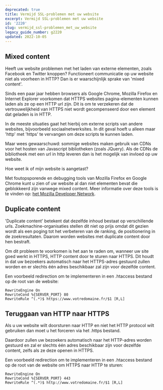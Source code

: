 ```yaml
---
deprecated: true
title: Vermijd SSL-problemen met uw website
excerpt: Vermijd SSL-problemen met uw website
id: '2220'
slug: vermijd_ssl-problemen_met_uw_website
legacy_guide_number: g2220
updated: 2022-10-05
---
```



## Mixed content
Heeft uw website problemen met het laden van externe elementen, zoals Facebook en Twitter knoppen? Functioneert communicatie op uw website niet als voorheen in HTTP? Dan is er waarschijnlijk sprake van 'mixed content'. 

Sinds een paar jaar hebben browsers als Google Chrome, Mozilla Firefox en Internet Explorer voorkomen dat HTTPS websites pagina-elementen kunnen laden als ze op een HTTP url zijn. Dit is om te verzekeren dat de vertrouwelijkheid van HTTPS niet wordt gecompenseerd door een element dat geladen is in HTTP. 

In de meeste situaties gaat het hierbij om externe scripts van andere websites, bijvoorbeeld sociaalnetwerksites. In dit geval hoeft u alleen maar 'http' met 'https' te vervangen om deze scripts te kunnen laden. 

Maar wees gewaarschuwd: sommige websites maken gebruik van CDNs voor het hosten van Javascript bibliotheken (zoals JQuery). Als de  CDNs de bibliotheek met een url in http leveren dan is het mogelijk van invloed op uw website. 

Hoe weet ik of mijn website is aangetast? 

Met foutopsporende en debugging tools van Mozilla Firefox en Google Chrome kunt u zien of uw website al dan niet elementen bevat die geblokkeerd zijn vanwege mixed content. Meer informatie over deze tools is te vinden op: [het Mozilla Developer Network](https://developer.mozilla.org/fr/docs/S%C3%A9curit%C3%A9/MixedContent).


## Duplicate content
'Duplicate content' betekent dat dezelfde inhoud bestaat op verschillende urls. Zoekmachine-organisaties stellen dit niet op prijs omdat dit gezien wordt als een poging tot het verbeteren van de ranking, de positionering in de zoekresultaten. Daarom worden websites met duplicate content door hen bestraft.  

Om dit probleem te voorkomen is het aan te raden om, wanneer uw site goed werkt in HTTPS, HTTP content door te sturen naar HTTPS. Dit houdt in dat uw bezoekers automatisch naar het HTTPS-adres gestuurd zullen worden en er slechts één adres beschikbaar zal zijn voor dezelfde content. 

Een voorbeeld redirection om te implementeren in een .htaccess bestand op de root van de website: 


```
RewriteEngine On
RewriteCond %{SERVER_PORT} 80
RewriteRule ^(.*)$ https://www.votredomaine.fr/$1 [R,L]
```




## Teruggaan van HTTP naar HTTPS
Als u uw website wilt doorsturen naar HTTP en niet het HTTP protocol wilt gebruiken dan moet u het forceren via het .https bestand. 

Daardoor zullen uw bezoekers automatisch naar het HTTP-adres worden gestuurd en zal er slechts één adres beschikbaar zijn voor dezelfde content, zelfs als ze deze openen in HTTPS. 

Een voorbeeld redirection om te implementeren in een .htaccess bestand op de root van de website om HTTPS naar HTTP te sturen:


```
RewriteEngine On
RewriteCond %{SERVER_PORT} 443
RewriteRule ^(.*)$ http://www.votredomaine.fr/$1 [R,L]
```



